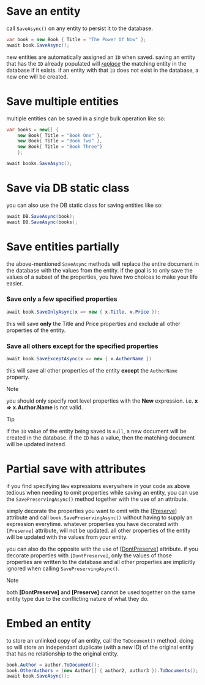 # Save an entity

call `SaveAsync()` on any entity to persist it to the database.

```csharp
var book = new Book { Title = "The Power Of Now" }; 
await book.SaveAsync();
```
new entities are automatically assigned an `ID` when saved. saving an entity that has the `ID` already populated will *[replace](Schema-Changes.md)* the matching entity in the database if it exists. if an entity with that `ID` does not exist in the database, a new one will be created.

# Save multiple entities

multiple entities can be saved in a single bulk operation like so:
```csharp
var books = new[] {
    new Book{ Title = "Book One" },
    new Book{ Title = "Book Two" },
    new Book{ Title = "Book Three"}
    };

await books.SaveAsync();
```

# Save via DB static class
you can also use the DB static class for saving entities like so:
```csharp
await DB.SaveAsync(book);
await DB.SaveAsync(books);
```

# Save entities partially
the above-mentioned `SaveAsync` methods will replace the entire document in the database with the values from the entity. if the goal is to only save the values of a subset of the properties, you have two choices to make your life easier.

### Save only a few specified properties
```csharp
await book.SaveOnlyAsync(x => new { x.Title, x.Price });
``` 
this will save **only** the Title and Price properties and exclude all other properties of the entity.

### Save all others except for the specified properties
```csharp
await book.SaveExceptAsync(x => new { x.AuthorName })
``` 
this will save all other properties of the entity **except** the `AuthorName` property.

> [!note] 
> you should only specify root level properties with the **New** expression. i.e. **x => x.Author.Name** is not valid. 

> [!tip]
> if the `ID` value of the entity being saved is `null`, a new document will be created in the database. if the `ID` has a value, then the matching document will be updated instead.

# Partial save with attributes
if you find specifying `New` expressions everywhere in your code as above tedious when needing to omit properties while saving an entity, you can use the `SavePreservingAsync()` method together with the use of an attribute. 

simply decorate the properties you want to omit with the \[[Preserve](xref:MongoDB.Entities.PreserveAttribute)\] attribute and call `book.SavePreservingAsync()` without having to supply an expression everytime. whatever properties you have decorated with `[Preserve]` attribute, will not be updated. all other properties of the entity will be updated with the values from your entity.

you can also do the opposite with the use of \[[DontPreserve](xref:MongoDB.Entities.DontPreserveAttribute)\] attribute. if you decorate properties with `[DontPreserve]`, only the values of those properties are written to the database and all other properties are implicitly ignored when calling `SavePreservingAsync()`.

> [!note]
> both **[DontPreserve]** and **[Preserve]** cannot be used together on the same entity type due to the conflicting nature of what they do.

# Embed an entity

to store an unlinked copy of an entity,  call the `ToDocument()` method. doing so will store an independant duplicate (with a new ID) of the original entity that has no relationship to the original entity.

```csharp
book.Author = author.ToDocument();
book.OtherAuthors = (new Author[] { author2, author3 }).ToDocuments();
await book.SaveAsync();
```